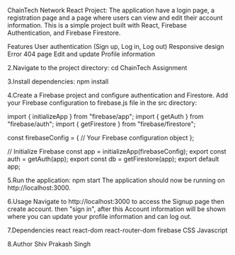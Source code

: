 ChainTech Network React Project:
The application have a login page, a registration page and a page where users can view and edit their account information.
This is a simple project built with React, Firebase Authentication, and Firebase Firestore.

Features
User authentication (Sign up, Log in, Log out)
Responsive design 
Error 404 page 
Edit and update Profile information

2.Navigate to the project directory:
cd ChainTech Assignment

3.Install dependencies:
npm install

4.Create a Firebase project and configure authentication and Firestore.
Add your Firebase configuration to firebase.js file in the src directory:

import { initializeApp } from "firebase/app";
import { getAuth } from "firebase/auth";
import { getFirestore } from "firebase/firestore";

const firebaseConfig = {
  // Your Firebase configuration object
};

// Initialize Firebase
const app = initializeApp(firebaseConfig);
export const auth = getAuth(app);
export const db = getFirestore(app);
export default app;

5.Run the application:
npm start
The application should now be running on http://localhost:3000.

6.Usage
Navigate to http://localhost:3000 to access the Signup page then create account.
then "sign in", after this Account information will be shown where you can update your profile information and can log out.

7.Dependencies
react
react-dom
react-router-dom
firebase
CSS
Javascript

8.Author
Shiv Prakash Singh
